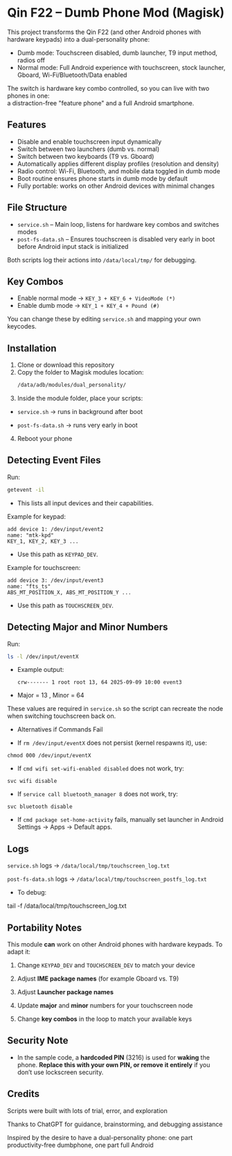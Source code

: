 # Qin F22 – Dumb Phone Mod (Magisk)

This project transforms the Qin F22 (and other Android phones with hardware keypads) into a dual-personality phone:  
- Dumb mode: Touchscreen disabled, dumb launcher, T9 input method, radios off  
- Normal mode: Full Android experience with touchscreen, stock launcher, Gboard, Wi-Fi/Bluetooth/Data enabled  

The switch is hardware key combo controlled, so you can live with two phones in one:  
a distraction-free "feature phone" and a full Android smartphone.  

## Features

- Disable and enable touchscreen input dynamically  
- Switch between two launchers (dumb vs. normal)  
- Switch between two keyboards (T9 vs. Gboard)  
- Automatically applies different display profiles (resolution and density)  
- Radio control: Wi-Fi, Bluetooth, and mobile data toggled in dumb mode  
- Boot routine ensures phone starts in dumb mode by default  
- Fully portable: works on other Android devices with minimal changes  

## File Structure

- `service.sh` – Main loop, listens for hardware key combos and switches modes  
- `post-fs-data.sh` – Ensures touchscreen is disabled very early in boot before Android input stack is initialized  

Both scripts log their actions into `/data/local/tmp/` for debugging.  

## Key Combos

- Enable normal mode → `KEY_3 + KEY_6 + VideoMode (*)`  
- Enable dumb mode → `KEY_1 + KEY_4 + Pound (#)`  

You can change these by editing `service.sh` and mapping your own keycodes.  

## Installation

1. Clone or download this repository  
2. Copy the folder to Magisk modules location:  
   ```bash
   /data/adb/modules/dual_personality/
3. Inside the module folder, place your scripts:

- `service.sh` → runs in background after boot

- `post-fs-data.sh` → runs very early in boot

4. Reboot your phone

## Detecting Event Files

Run:
  ```bash
  getevent -il
  ```
- This lists all input devices and their capabilities.

Example for keypad:
  ```nocode
  add device 1: /dev/input/event2
  name: "mtk-kpd"
  KEY_1, KEY_2, KEY_3 ...
  ```
- Use this path as `KEYPAD_DEV`.

Example for touchscreen:
  ```nocode
  add device 3: /dev/input/event3
  name: "fts_ts"
  ABS_MT_POSITION_X, ABS_MT_POSITION_Y ...
  ```
- Use this path as `TOUCHSCREEN_DEV`.

## Detecting Major and Minor Numbers

Run:
  ```bash
  ls -l /dev/input/eventX
  ```
- Example output:
  ```nocode
  crw------- 1 root root 13, 64 2025-09-09 10:00 event3
  ```
- Major = 13 , Minor = 64

These values are required in `service.sh` so the script can recreate the node when switching touchscreen back on.

- Alternatives if Commands Fail

 - If `rm /dev/input/eventX` does not persist (kernel respawns it), use:

`chmod 000 /dev/input/eventX`


 - If `cmd wifi set-wifi-enabled disabled` does not work, try:

`svc wifi disable`


 - If `service call bluetooth_manager 8` does not work, try:

`svc bluetooth disable`


 - If `cmd package set-home-activity` fails, manually set launcher in Android Settings → Apps → Default apps.

## Logs

`service.sh` logs → `/data/local/tmp/touchscreen_log.txt`

`post-fs-data.sh` logs → `/data/local/tmp/touchscreen_postfs_log.txt`

- To debug:

 tail -f /data/local/tmp/touchscreen_log.txt

## Portability Notes

This module **can** work on other Android phones with hardware keypads. To adapt it:

1. Change `KEYPAD_DEV` and `TOUCHSCREEN_DEV` to match your device

2. Adjust **IME package names** (for example Gboard vs. T9)

3. Adjust **Launcher package names**

4. Update **major** and **minor** numbers for your touchscreen node

5. Change **key combos** in the loop to match your available keys

## Security Note

 - In the sample code, a **hardcoded PIN** (3216) is used for **waking** the phone.
**Replace this with your own PIN, or remove it entirely** if you don’t use lockscreen security.

## Credits

 Scripts were built with lots of trial, error, and exploration

 Thanks to ChatGPT for guidance, brainstorming, and debugging assistance

 Inspired by the desire to have a dual-personality phone: one part productivity-free dumbphone, one part full Android

